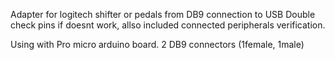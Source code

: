 Adapter for logitech shifter or pedals from DB9 connection to USB
Double check pins if doesnt work, allso included connected peripherals verification.

Using with Pro micro arduino board.
2 DB9 connectors (1female, 1male)
